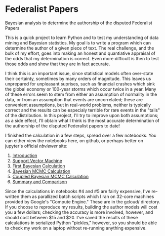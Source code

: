 # Federalist Papers
Bayesian analysis to determine the authorship of the disputed Federalist Papers

This is a quick project to learn Python and to test my understanding of data mining and Bayesian statistics.
My goal is to write a program which can determine the author of a given piece of text.
The real challenge, and the bulk of my effort, goes into making an honest and quantiative appraisal of the odds that my determination is correct.
Even more difficult is then to test those odds and show that they are in fact accurate.

I think this is an important issue, since statistical models often over-state their certainty, sometimes by many orders of magnitude.
This leaves us unprepared for unpleasant suprises, such as financial crashes which sink the global economy or 100-year storms which occur twice in a year.
Many of these errors seem to stem from either an assumption of normality in the data, or from an assumption that events are uncorrelated; these are convenient assumptions, but in real-world problems, neither is typically correct and the results can be especialy terrible for rare events in the "tails" of the distribution.
In this project, I'll try to improve upon both assumptions; as a side effect, I'll obtain what I think is the most accurate determination of the authorship of the disputed Federalist papers to date!

I finished the calculation in a few steps, spread over a few notebooks.
You can either view the notebooks here, on github, or perhaps better on jupyter's official *nbviewer* site:

1. [Introduction](https://nbviewer.jupyter.org/github/mkmcc/FederalistPapers/blob/master/1%20-%20Introduction.ipynb)
2. [Support Vector Machine](https://nbviewer.jupyter.org/github/mkmcc/FederalistPapers/blob/master/2%20-%20Support%20Vector%20Machine%20%28Separating%20Hyperplane%29.ipynb)
3. [First Bayesian Calculation](https://nbviewer.jupyter.org/github/mkmcc/FederalistPapers/blob/master/3%20-%20Poisson%20Calculation.ipynb)
4. [Bayesian MCMC Calculation](https://nbviewer.jupyter.org/github/mkmcc/FederalistPapers/blob/master/4%20-%20NegativeBinomial%20MCMC%20Calculation.ipynb)
5. [Coupled Bayesian MCMC Calculation](https://nbviewer.jupyter.org/github/mkmcc/FederalistPapers/blob/master/5%20-%20Coupled%20MCMC%20Calculation.ipynb)
6. [Summary and Comparison](https://nbviewer.jupyter.org/github/mkmcc/FederalistPapers/blob/master/6%20-%20Summary.ipynb)

Since the calculations in notebooks #4 and #5 are fairly expensive, I've re-written them as parallized batch scripts which I ran on 32-core machines provided by Google's "Compute Engine."
These are in the gcloud/ directory.
If you choose to reproduce my results, building the author models will cost you a few dollars; checking the accuracy is more involved, however, and should cost between $15 and $20.
I've saved the results of these calculations in serialized Python "pickles," however, so you should be able to check my work on a laptop without re-running anything expensive.
